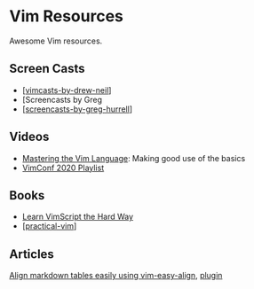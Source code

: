 # Vim Resources

Awesome Vim resources.

Screen Casts
---

- [[vimcasts-by-drew-neil]]
- [Screencasts by Greg
- [[screencasts-by-greg-hurrell]]

Videos
---

- [Mastering the Vim Language](https://www.youtube.com/watch?v=wlR5gYd6um0): Making good use of the basics
- [VimConf 2020 Playlist](https://www.youtube.com/watch?v=bq0AksG6-S4)

Books
---

- [Learn VimScript the Hard Way](https://learnvimscriptthehardway.stevelosh.com/)
- [[practical-vim]]

Articles
---

[Align markdown tables easily using vim-easy-align](https://thoughtbot.com/blog/align-github-flavored-markdown-tables-in-vim), [plugin](https://github.com/junegunn/vim-easy-align)

[//begin]: # "Autogenerated link references for markdown compatibility"
[vimcasts-by-drew-neil]: vimcasts-by-drew-neil.md "VimCasts by Drew Neil"
[screencasts-by-greg-hurrell]: screencasts-by-greg-hurrell.md "Screencasts by Greg Hurrell"
[practical-vim]: practical-vim.md "Practical Vim"
[//end]: # "Autogenerated link references"